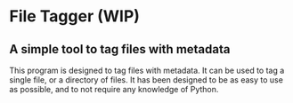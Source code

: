 # File Tagger (WIP)
## A simple tool to tag files with metadata
This program is designed to tag files with metadata. It can be used to tag a single file, or a directory of files. It has been designed to be as easy to use as possible, and to not require any knowledge of Python.
